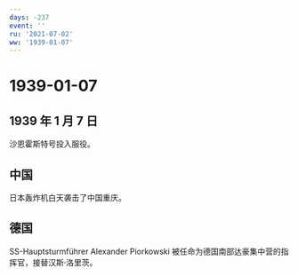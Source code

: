 ```yaml
---
days: -237
event: ''
ru: '2021-07-02'
ww: '1939-01-07'
---
```


# 1939-01-07

## 1939 年 1 月 7 日

沙恩霍斯特号投入服役。

## 中国

日本轰炸机白天袭击了中国重庆。

## 德国

SS-Hauptsturmführer Alexander Piorkowski
被任命为德国南部达豪集中营的指挥官，接替汉斯·洛里茨。